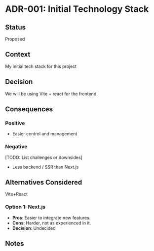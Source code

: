 # ADR-001: Initial Technology Stack

## Status
<!-- [TODO: Accepted/Proposed/Deprecated] -->
Proposed

## Context
<!-- [TODO: Describe the situation and what needs to be decided]
Consider:
- What are your constraints?
- What are your goals?
- What factors influence this decision? -->
My initial tech stack for this project

## Decision
<!-- [TODO: State what you've decided to do]
Example format:
We will use [technology] for [purpose] because [reason]. -->
We will be using Vite + react for the frontend.

## Consequences

### Positive
- Easier control and management

### Negative
[TODO: List challenges or downsides]
- Less backend / SSR than Next.js

## Alternatives Considered

Vite+React

### Option 1: Next.js
- **Pros**: Easier to integrate new features.
- **Cons**: Harder, not as experienced in it.
- **Decision**: Undecided

## Notes
<!-- [TODO: Any additional thoughts or future considerations] -->
